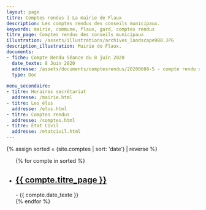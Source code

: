 ```yaml
---
layout: page
titre: Comptes rendus | La mairie de Flaux
description: Les comptes rendus des conseils municipaux.
keywords: mairie, commune, flaux, gard, comptes rendus
titre_page: Comptes rendus des conseils municipaux
illustration: /assets/illustrations/archives_landscape980.JPG
description_illustration: Mairie de Flaux.
documents:
- fiche: Compte Rendu Séance du 8 juin 2020
  date_texte: 8 Juin 2020
  addresse: /assets/documents/comptesrendus/20200608-5 - compte rendu du 8 juin.doc
  type: Doc
  
menu_secondaire:
- titre: Horaires secrétariat
  addresse: /mairie.html
- titre: Les élus
  addresse: /elus.html
- titre: Comptes rendus
  addresse: /comptes.html
- titre: État Civil
  addresse: /etatcivil.html
---
```

{% assign sorted = (site.comptes | sort: 'date') | reverse %}
<ul>
  {% for compte in sorted %}
  <li><h2><a href="{{ compte.url }}">{{ compte.titre_page }}</a></h2>
   - {{ compte.date_texte }}</li>
  {% endfor %}
</ul>
